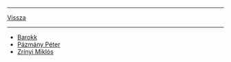 
---

[Vissza](../../../README.md)

---

- [Barokk](./irodalom/barokk.md)
- [Pázmány Péter](./irodalom/pazmany-peter.md)
- [Zrínyi Miklós](./irodalom/zrinyi-miklos.md)